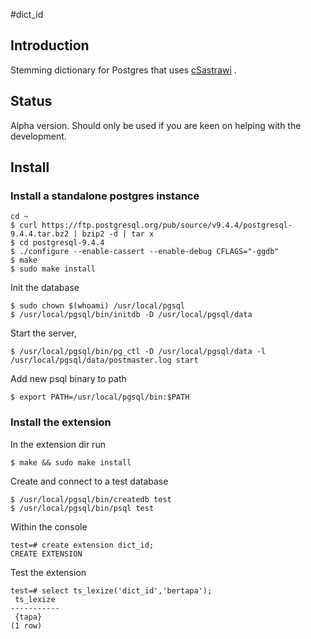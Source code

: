 #dict_id

## Introduction

Stemming dictionary for Postgres that uses [cSastrawi](https://github.com/mohangk/c_sastrawi) .

## Status

Alpha version. Should only be used if you are keen on helping with the development.

## Install

### Install a standalone postgres instance

```
cd ~
$ curl https://ftp.postgresql.org/pub/source/v9.4.4/postgresql-9.4.4.tar.bz2 | bzip2 -d | tar x
$ cd postgresql-9.4.4
$ ./configure --enable-cassert --enable-debug CFLAGS="-ggdb"
$ make
$ sudo make install
```

Init the database

``` 
$ sudo chown $(whoami) /usr/local/pgsql
$ /usr/local/pgsql/bin/initdb -D /usr/local/pgsql/data
````

Start the server,

```
$ /usr/local/pgsql/bin/pg_ctl -D /usr/local/pgsql/data -l /usr/local/pgsql/data/postmaster.log start
```

Add new psql binary to path

```
$ export PATH=/usr/local/pgsql/bin:$PATH
```

### Install the extension

In the extension dir run

```
$ make && sudo make install
```

Create and connect to a test database

```
$ /usr/local/pgsql/bin/createdb test
$ /usr/local/pgsql/bin/psql test
```


Within the console

```
test=# create extension dict_id;
CREATE EXTENSION
```

Test the extension

```
test=# select ts_lexize('dict_id','bertapa'); 
 ts_lexize
-----------
 {tapa}
(1 row)
```


